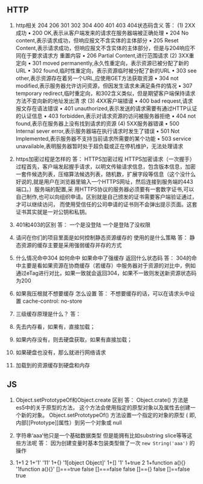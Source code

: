 ## HTTP
1. http相关 204 206 301 302 304 400 401 403 404状态码含义
答：
(1) 2XX成功
• 200 OK,表示从客户端发来的请求在服务器端被正确处理
• 204 No content,表示请求成功，但响应报文不含实体的主体部分
• 205 Reset Content,表示请求成功，但响应报文不含实体的主体部分，但是与204响应不同在于要求请求方 
重置内容
• 206 Partial Content,进行范围请求
(2) 3XX重定向
• 301 moved permanently,永久性重定向，表示资源已被分配了新的URL
• 302 found,临时性重定向，表示资源临时被分配了新的URL
• 303 see other,表示资源存在着另一个URL,应使用GET方法获取资源
• 304 not modified,表示服务器允许访问资源，但因发生请求未满足条件的情况
• 307 temporary redirect,临时重定向，和302含义类似，但是期望客户端保持请求方法不变向新的地址发出清 
求
(3) 4XX客户端错谩
• 400 bad request,请求报文存在语法错误
• 401 unauthorized,表示发送的请求需要有通过HTTP认证的认证信息
• 403 forbidden,表示对请求资源的访问被服务器拒绝
• 404 not found,表示在服务器上没有找到请求的资源
(4) 5XX服务器错课
• 500 Internal sever error,表示服务器端在执行请求时发生了错误
• 501 Not Implemented,表示服务器不支持当前请求所需要的某个功能
• 503 service unavailable,表明服务器暂时处于超负载或正在停机维护，无法处理请求

2. https加密过程是怎样的
答：
HTTPS加密过程
HTTPS加密请求（一次握手）过程首先，客户端发起握手请求，以明文传输请求信息，包含版本信息，加密一套件候选列表，压缩算法候选列表，随机数，扩展字段等信息（这个没什么好说的,就是用户在浏览器里输入一个HTTPS网址，然后连接到服务端的443端口。）服务端的配置,采 用HTTPS协议的服务器必须要有一套数字证书,可以自己制作,也可以向组织申请。区别就是自己颁发的证书需要客户端验证通过，才可以继续访问， 而使用受信任的公司申请的证书则不会弹出提示页面。这套证书其实就是一对公钥和私钥。

3. 401和403的区别
答： 一个是没登陆 一个是登陆了没权限

4. 请问在你们的项目里面是如何控制静态资源缓存的 使用的是什么策略
答：
静态资源的缓存主要是采用强弱缓存并存的方式

5. 什么情况命中304 如何命中 如果命中了强缓存 返回什么状态码
答：
304的命中主要是看如果资源在协商缓存（若缓存）中服务器对于资源的对比中，例如通过eTag进行对比，如果一致就会返回304，如果不一致则发送新资源状态码为200

6. 如果我压根就不想要缓存 怎么设置
答：
不想要缓存的话，可以在请求头中设置 cache-control: no-store

7. 三级缓存原理是什么？
答：
1. 先去内存看，如果有，直接加载；
2. 如果内存没有，则去硬盘获取，如果有直接加载；
3. 如果硬盘也没有，那么就进行网络请求
4. 加载到的资源缓存到硬盘和内存

## JS
1. Object.setPrototypeOf和Object.create 区别
答：
Object.crate() 方法是es5中的关于原型的方法， 这个方法会使用指定的原型对象以及属性去创建一个新的对象。
Object.setPrototypeOf() 方法设置一个指定的对象的原型 ( 即, 内部[[Prototype]]属性）到另一个对象或  null

2. 字符串‘aaa’他只是一个基础数据类型 但是能拥有比如substring slice等等这些方法呢
答：
因为创建变量时基本包装类型做了一次 `new String('aaa')` 的操作

1. 1+1                 2
   1+'1'               '11'
   1+{}                '1[object Object]'
   1+[]                '1'
   1+true              2
   1+function a(){}    '1function a(){}'
   []===true           false
   []===false          false
   []=={}              false
   []==false           true